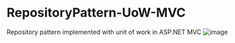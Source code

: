 # RepositoryPattern-UoW-MVC
Repository pattern implemented with unit of work in ASP.NET MVC
![image](https://github.com/surjeet-bisht/RepositoryPattern-UoW-MVC/assets/126648655/de1ca81c-aff7-4a14-b0da-a6f067d0dd22)
